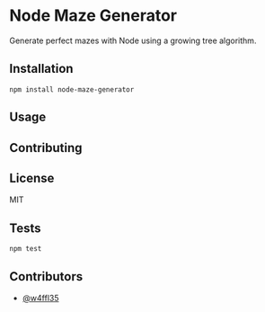 # Node Maze Generator

Generate perfect mazes with Node using a growing tree algorithm.

## Installation

    npm install node-maze-generator

## Usage

## Contributing

## License

MIT

## Tests

    npm test

## Contributors

  - [@w4ffl35](https://github.com/w4ffl35)